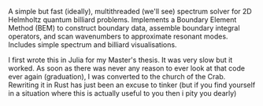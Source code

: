 A simple but fast (ideally), multithreaded (we'll see) spectrum solver for 2D Helmholtz quantum billiard problems. Implements a Boundary Element Method (BEM) to construct boundary data, assemble boundary integral operators, and scan wavenumbers to approximate resonant modes. Includes simple spectrum and billiard visualisations. 

I first wrote this in Julia for my Master's thesis. It was very slow but it worked. As soon as there was never any reason to ever look at that code ever again (graduation), I was converted to the church of the Crab. Rewriting it in Rust has just been an excuse to tinker (but if you find yourself in a situation where this is actually useful to you then i pity you dearly)


